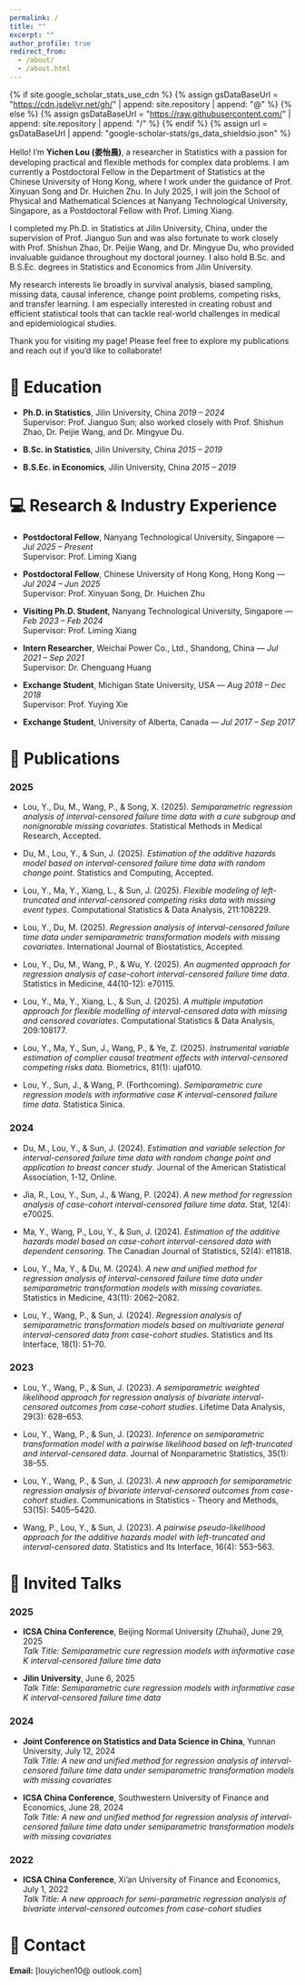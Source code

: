 ```yaml
---
permalink: /
title: ""
excerpt: ""
author_profile: true
redirect_from: 
  - /about/
  - /about.html
---
```


{% if site.google_scholar_stats_use_cdn %}
{% assign gsDataBaseUrl = "https://cdn.jsdelivr.net/gh/" | append: site.repository | append: "@" %}
{% else %}
{% assign gsDataBaseUrl = "https://raw.githubusercontent.com/" | append: site.repository | append: "/" %}
{% endif %}
{% assign url = gsDataBaseUrl | append: "google-scholar-stats/gs_data_shieldsio.json" %}

<span class='anchor' id='about-me'></span>

Hello! I’m **Yichen Lou (娄怡晨)**, a researcher in Statistics with a passion for developing practical and flexible methods for complex data problems. I am currently a Postdoctoral Fellow in the Department of Statistics at the Chinese University of Hong Kong, where I work under the guidance of Prof. Xinyuan Song and Dr. Huichen Zhu. In July 2025, I will join the School of Physical and Mathematical Sciences at Nanyang Technological University, Singapore, as a Postdoctoral Fellow with Prof. Liming Xiang.

I completed my Ph.D. in Statistics at Jilin University, China, under the supervision of Prof. Jianguo Sun and was also fortunate to work closely with Prof. Shishun Zhao, Dr. Peijie Wang, and Dr. Mingyue Du, who provided invaluable guidance throughout my doctoral journey. I also hold B.Sc. and B.S.Ec. degrees in Statistics and Economics from Jilin University. 

My research interests lie broadly in survival analysis, biased sampling, missing data, causal inference, change point problems, competing risks, and transfer learning. I am especially interested in creating robust and efficient statistical tools that can tackle real-world challenges in medical and epidemiological studies.

Thank you for visiting my page! Please feel free to explore my publications and reach out if you’d like to collaborate!


# 📖 Education

- **Ph.D. in Statistics**, Jilin University, China  *2019 – 2024*  
  Supervisor: Prof. Jianguo Sun; also worked closely with Prof. Shishun Zhao, Dr. Peijie Wang, and Dr. Mingyue Du.

- **B.Sc. in Statistics**, Jilin University, China  *2015 – 2019*

- **B.S.Ec. in Economics**, Jilin University, China  *2015 – 2019*


# 💻 Research & Industry Experience

- **Postdoctoral Fellow**, Nanyang Technological University, Singapore — *Jul 2025 – Present*  
  Supervisor: Prof. Liming Xiang

- **Postdoctoral Fellow**, Chinese University of Hong Kong, Hong Kong — *Jul 2024 – Jun 2025*  
  Supervisor: Prof. Xinyuan Song, Dr. Huichen Zhu

- **Visiting Ph.D. Student**, Nanyang Technological University, Singapore — *Feb 2023 – Feb 2024*  
  Supervisor: Prof. Liming Xiang

- **Intern Researcher**, Weichai Power Co., Ltd., Shandong, China — *Jul 2021 – Sep 2021*  
  Supervisor: Dr. Chenguang Huang

- **Exchange Student**, Michigan State University, USA — *Aug 2018 – Dec 2018*  
  Supervisor: Prof. Yuying Xie

- **Exchange Student**, University of Alberta, Canada — *Jul 2017 – Sep 2017*

  

# 📝 Publications 

### 2025

- Lou, Y., Du, M., Wang, P., & Song, X. (2025). *Semiparametric regression analysis of interval-censored failure time data with a cure subgroup and nonignorable missing covariates*. Statistical Methods in Medical Research, Accepted.

- Du, M., Lou, Y., & Sun, J. (2025). *Estimation of the additive hazards model based on interval-censored failure time data with random change point*. Statistics and Computing, Accepted.

- Lou, Y., Ma, Y., Xiang, L., & Sun, J. (2025). *Flexible modeling of left-truncated and interval-censored competing risks data with missing event types*. Computational Statistics & Data Analysis, 211:108229.

- Lou, Y., Du, M. (2025). *Regression analysis of interval-censored failure time data under semiparametric transformation models with missing covariates*. International Journal of Biostatistics, Accepted.

- Lou, Y., Du, M., Wang, P., & Wu, Y. (2025). *An augmented approach for regression analysis of case-cohort interval-censored failure time data*. Statistics in Medicine, 44(10-12): e70115.

- Lou, Y., Ma, Y., Xiang, L., & Sun, J. (2025). *A multiple imputation approach for flexible modelling of interval-censored data with missing and censored covariates*. Computational Statistics & Data Analysis, 209:108177.

- Lou, Y., Ma, Y., Sun, J., Wang, P., & Ye, Z. (2025). *Instrumental variable estimation of complier causal treatment effects with interval-censored competing risks data*. Biometrics, 81(1): ujaf010.

- Lou, Y., Sun, J., & Wang, P. (Forthcoming). *Semiparametric cure regression models with informative case K interval-censored failure time data*. Statistica Sinica.

### 2024

- Du, M., Lou, Y., & Sun, J. (2024). *Estimation and variable selection for interval-censored failure time data with random change point and application to breast cancer study*. Journal of the American Statistical Association, 1-12, Online.

- Jia, R., Lou, Y., Sun, J., & Wang, P. (2024). *A new method for regression analysis of case-cohort interval-censored failure time data*. Stat, 12(4): e70025.

- Ma, Y., Wang, P., Lou, Y., & Sun, J. (2024). *Estimation of the additive hazards model based on case-cohort interval-censored data with dependent censoring*. The Canadian Journal of Statistics, 52(4): e11818.

- Lou, Y., Ma, Y., & Du, M. (2024). *A new and unified method for regression analysis of interval-censored failure time data under semiparametric transformation models with missing covariates*. Statistics in Medicine, 43(11): 2062–2082.

- Lou, Y., Wang, P., & Sun, J. (2024). *Regression analysis of semiparametric transformation models based on multivariate general interval-censored data from case-cohort studies*. Statistics and Its Interface, 18(1): 51–70.

### 2023

- Lou, Y., Wang, P., & Sun, J. (2023). *A semiparametric weighted likelihood approach for regression analysis of bivariate interval-censored outcomes from case-cohort studies*. Lifetime Data Analysis, 29(3): 628–653.

- Lou, Y., Wang, P., & Sun, J. (2023). *Inference on semiparametric transformation model with a pairwise likelihood based on left-truncated and interval-censored data*. Journal of Nonparametric Statistics, 35(1): 38–55.

- Lou, Y., Wang, P., & Sun, J. (2023). *A new approach for semiparametric regression analysis of bivariate interval-censored outcomes from case-cohort studies*. Communications in Statistics - Theory and Methods, 53(15): 5405–5420.

- Wang, P., Lou, Y., & Sun, J. (2023). *A pairwise pseudo-likelihood approach for the additive hazards model with left-truncated and interval-censored data*. Statistics and Its Interface, 16(4): 553–563.


# 💬 Invited Talks

### 2025

- **ICSA China Conference**, Beijing Normal University (Zhuhai), June 29, 2025  
  *Talk Title:* *Semiparametric cure regression models with informative case K interval-censored failure time data*

- **Jilin University**, June 6, 2025  
  *Talk Title:* *Semiparametric cure regression models with informative case K interval-censored failure time data*

### 2024

- **Joint Conference on Statistics and Data Science in China**, Yunnan University, July 12, 2024  
  *Talk Title:* *A new and unified method for regression analysis of interval-censored failure time data under semiparametric transformation models with missing covariates*

- **ICSA China Conference**, Southwestern University of Finance and Economics, June 28, 2024  
  *Talk Title:* *A new and unified method for regression analysis of interval-censored failure time data under semiparametric transformation models with missing covariates*

### 2022

- **ICSA China Conference**, Xi’an University of Finance and Economics, July 1, 2022  
  *Talk Title:* *A new approach for semi-parametric regression analysis of bivariate interval-censored outcomes from case-cohort studies*


# 📧 Contact
**Email:** [louyichen10@ outlook.com]
